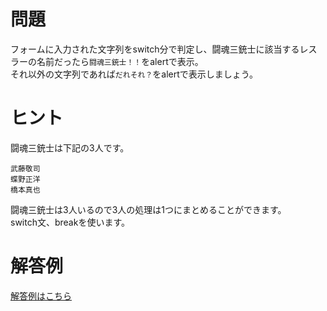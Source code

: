 # 問題
フォームに入力された文字列をswitch分で判定し、闘魂三銃士に該当するレスラーの名前だったら`闘魂三銃士！！`をalertで表示。  
それ以外の文字列であれば`だれそれ？`をalertで表示しましょう。  


# ヒント
闘魂三銃士は下記の3人です。  
```
武藤敬司  
蝶野正洋  
橋本真也
```

闘魂三銃士は3人いるので3人の処理は1つにまとめることができます。  
switch文、breakを使います。

# 解答例
[解答例はこちら](http://codepen.io/piyamarco/pen/vOXBbo)
